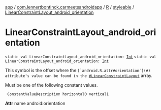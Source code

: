 [app](../../../index.md) / [com.lennertbontinck.carmeetsandroidapp](../../index.md) / [R](../index.md) / [styleable](index.md) / [LinearConstraintLayout_android_orientation](./-linear-constraint-layout_android_orientation.md)

# LinearConstraintLayout_android_orientation

`static val LinearConstraintLayout_android_orientation: `[`Int`](https://kotlinlang.org/api/latest/jvm/stdlib/kotlin/-int/index.html)
`static val LinearConstraintLayout_android_orientation: `[`Int`](https://kotlinlang.org/api/latest/jvm/stdlib/kotlin/-int/index.html)

This symbol is the offset where the ``[`android.R.attr#orientation`](#) attribute's value can be found in the ``[`#LinearConstraintLayout`](-linear-constraint-layout.md) array.

Must be one of the following constant values.

     ConstantValueDescription horizontal0 vertical1

**Attr**
name android:orientation

